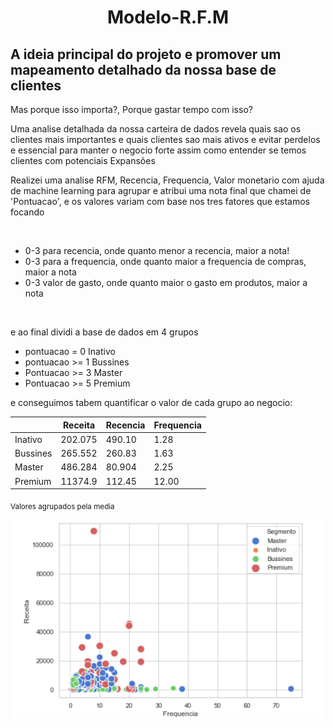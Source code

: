 <h1 align='center'>Modelo-R.F.M</h1>
<h2>A ideia principal do projeto e promover um mapeamento detalhado da nossa base de clientes</h2>

<p>Mas porque isso importa?, Porque gastar tempo com isso?</p>
<p>
Uma analise detalhada da nossa carteira de dados revela quais sao os clientes mais importantes e quais clientes sao mais 
ativos e evitar perdelos e essencial para manter o negocio forte assim como entender se temos clientes com potenciais Expansões
</p>
<p>
Realizei uma analise RFM, Recencia, Frequencia, Valor monetario com ajuda de machine learning para agrupar e atribui uma nota final que 
chamei de 'Pontuacao', e os valores variam com base nos tres fatores que estamos focando </p>
<br>
<ul>
  <li>0-3 para recencia, onde quanto menor a recencia, maior a nota!</li>
  <li>0-3 para a frequencia, onde quanto maior a frequencia de compras, maior a nota</li> 
  <li>0-3 valor de gasto, onde quanto maior o gasto em produtos, maior a nota</li>
</ul>

<br>
<p>
e ao final dividi a base de dados em 4 grupos
</p>
<ul> 
  <li>pontuacao = 0  Inativo</li>
  <li>pontuacao >= 1 Bussines</li>
  <li>Pontuacao >= 3 Master</li>
  <li>Pontuacao >= 5 Premium</li>
</ul>

e conseguimos tabem quantificar o valor de cada grupo ao negocio:



|       | Receita | Recencia | Frequencia |
| ---   |     ---   |    ---  |  ---   |
| Inativo	|202.075 | 490.10 |	1.28    |
| Bussines|265.552 | 260.83 |	1.63    |
| Master  |486.284 | 80.904 |  2.25   |
| Premium	|11374.9 |	112.45 |	12.00 |

<sub>Valores agrupados pela media</sub>

![Main](https://github.com/carlosal249/Model-R.F.M/blob/master/analise_segmentos.png)

<br>
